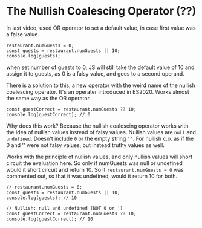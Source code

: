 # The Nullish Coalescing Operator (??)

In last video, used OR operator to set a default value, in case first value was a false value.

```
restaurant.numGuests = 0;
const guests = restaurant.numGuests || 10;
console.log(guests);
```

when set number of guests to 0, JS will still take the default value of 10 and assign it to guests, as 0 is a falsy value, and goes to a second operand.

There is a solution to this, a new operator with the weird name of the nullish coalescing operator. It's an operater introduced in ES2020. Works almost the same way as the OR operator.

```
const guestCorrect = restaurant.numGuests ?? 10;
console.log(guestCorrect); // 0
```

Why does this work? Because the nullish coalescing operator works with the idea of nullish values instead of falsy values. Nullish values are `null` and `undefined`. Doesn't include `0` or the empty string `''`. For nullish c.o. as if the 0 and '' were not falsy values, but instead truthy values as well.

Works with the principle of nullish values, and only nullish values will short circuit the evaluation here. So only if numGuests was null or undefined would it short circuit and return 10. So if `restaurant.numGuests = 0` was commented out, so that it was undefined, would it return 10 for both.

```
// restaurant.numGuests = 0;
const guests = restaurant.numGuests || 10;
console.log(guests); // 10

// Nullish: null and undefined (NOT 0 or ')
const guestCorrect = restaurant.numGuests ?? 10;
console.log(guestCorrect); // 10
```
